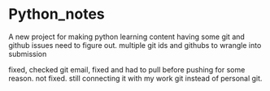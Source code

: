 # Python_notes
A new project for making python learning content
having some git and github issues need to figure out. multiple git ids and githubs to wrangle into submission

fixed, checked git email, fixed and had to pull before pushing for some reason.
not fixed. still connecting it with my work git instead of personal git.
